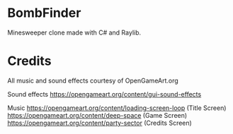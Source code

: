 # BombFinder
Minesweeper clone made with C# and Raylib.



# Credits

All music and sound effects courtesy of OpenGameArt.org

Sound effects 
https://opengameart.org/content/gui-sound-effects

Music 
https://opengameart.org/content/loading-screen-loop  (Title Screen)
https://opengameart.org/content/deep-space  (Game Screen)
https://opengameart.org/content/party-sector  (Credits Screen)